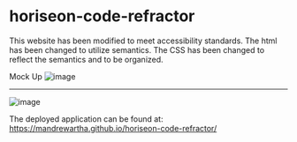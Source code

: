# horiseon-code-refractor
This website has been modified to meet accessibility standards. 
The html has been changed to utilize semantics.
The CSS has been changed to reflect the semantics and to be organized.

Mock Up
![image](https://user-images.githubusercontent.com/84876493/122314199-939b2280-cecc-11eb-8017-6c6ddc258ff0.png)
****
![image](https://user-images.githubusercontent.com/84876493/122314242-a7468900-cecc-11eb-9325-f9a3ff8bdcba.png)

The deployed application can be found at: https://mandrewartha.github.io/horiseon-code-refractor/ 
